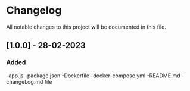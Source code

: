 # Changelog
All notable changes to this project will be documented in this file.

## [1.0.0] - 28-02-2023
### Added
-app.js
-package.json
-Dockerfile
-docker-compose.yml
-README.md
-changeLog.md file